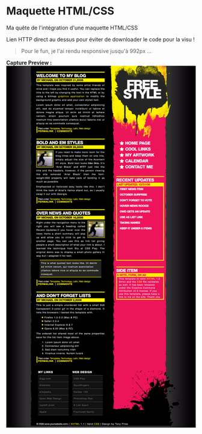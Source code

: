 # **Maquette HTML/CSS**
Ma quête de l'intégration d'une maquette HTML/CSS

Lien HTTP direct au dessus pour éviter de downloader le code pour la visu !

> Pour le fun, je l'ai rendu responsive jusqu'à 992px ...

**Capture Preview :**
![bou](https://github.com/mdomin76/Maquette-HTML-CSS/blob/master/Capture-ecran-maquette-html-css.jpg)
